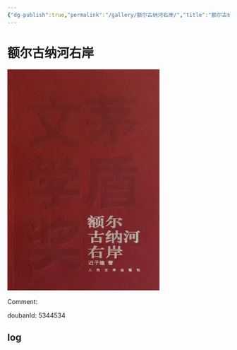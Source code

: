 ```yaml
---
{"dg-publish":true,"permalink":"/gallery/额尔古纳河右岸/","title":"额尔古纳河右岸"}
---
```



# 额尔古纳河右岸

![image](https://raw.githubusercontent.com/hiraethecho/picx-images-hosting/master/picgo/20250529165319.webp)

Comment: 



doubanId: 5344534

## log

